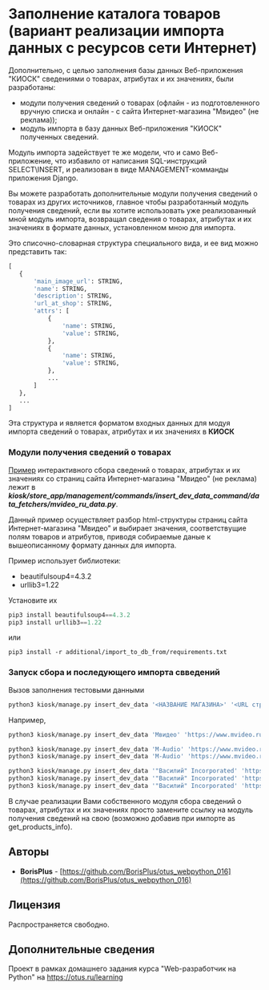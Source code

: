 # Заполнение каталога товаров (вариант реализации импорта данных с ресурсов сети Интернет)

Дополнительно, с целью заполнения базы данных Веб-приложения "КИОСК" сведениями о товарах, атрибутах и их значениях, были разработаны:
 * модули получения сведений о товарах (офлайн - из подготовленного вручную списка и онлайн - с сайта Интернет-магазина "Мвидео" (не реклама));
 * модуль импорта в базу данных Веб-приложения "КИОСК" полученных сведений.
 
Модуль импорта задействует те же модели, что и само Веб-приложение, что избавило от написания SQL-инструкций SELECT\INSERT, и реализован в виде MANAGEMENT-комманды приложения Django.

Вы можете разработать дополнительные модули получения сведений о товарах из других источников, главное чтобы разработанный модуль получения сведений, если вы хотите использовать уже реализованный мной модуль импорта, возвращал сведения о товарах, атрибутах и их значениях в формате данных, установленном мною для импорта.

Это списочно-словарная структура специального вида, и ее вид можно представить так:
 ```python
[
    {
        'main_image_url': STRING,
        'name': STRING,
        'description': STRING,
        'url_at_shop': STRING,
        'attrs': [
            {
                'name': STRING,
                'value': STRING,
            },
            {
                'name': STRING,
                'value': STRING,
            },
            ...
        ]
    },
    ...
]
```
Эта структура и является форматом входных данных для модуя импорта сведений о товарах, атрибутах и их значениях в **КИОСК**

### Модули получения сведений о товарах

[Пример](https://github.com/BorisPlus/otus_webpython_016/tree/master/kiosk/store_app/management/commands/insert_dev_data_command/data_fetchers/mvideo_ru_data.py) 
интерактивного сбора сведений о товарах, атрибутах и их значениях со страниц сайта Интернет-магазина "Мвидео" (не реклама) лежит в **_kiosk/store_app/management/commands/insert_dev_data_command/data_fetchers/mvideo_ru_data.py_**.

Данный пример осуществляет разбор html-структуры страниц сайта Интернет-магазина "Мвидео" и выбирает значения, соответствущие полям товаров и атрибутов, приводя собираемые даные к вышеописанному формату данных для импорта.

Пример использует библиотеки:
* beautifulsoup4=4.3.2
* urllib3=1.22

Установите их

```python
pip3 install beautifulsoup4==4.3.2
pip3 install urllib3==1.22
```
или
```
pip3 install -r additional/import_to_db_from/requirements.txt
```

### Запуск сбора и последующего импорта свведений
Вызов заполнения тестовыми данными

```bash
python3 kiosk/manage.py insert_dev_data '<НАЗВАНИЕ МАГАЗИНА>' '<URL страницы товаров МВИДЕО>'
```

Например,
```bash
python3 kiosk/manage.py insert_dev_data 'Мвидео' 'https://www.mvideo.ru/noutbuki-planshety-komputery/noutbuki-118/f/page=2'
```

```bash
python3 kiosk/manage.py insert_dev_data 'М-Audio' 'https://www.mvideo.ru/videotehnika/saundbary-2547/f/page=2'
python3 kiosk/manage.py insert_dev_data 'М-Audio' 'https://www.mvideo.ru/videotehnika/saundbary-2547/f/page=5'
```

```bash
python3 kiosk/manage.py insert_dev_data '"Василий" Incorporated' 'https://www.mvideo.ru/smartfony-i-svyaz/smartfony-205/f/category=iphone-914/page=1'
python3 kiosk/manage.py insert_dev_data '"Василий" Incorporated' 'https://www.mvideo.ru/smartfony-i-svyaz/smartfony-205/f/category=iphone-914/page=2'
python3 kiosk/manage.py insert_dev_data '"Василий" Incorporated' 'https://www.mvideo.ru/smartfony-i-svyaz/smartfony-205/f/category=iphone-914/page=3'

```

В случае реализации Вами собственного модуля сбора сведений о товарах, атрибутах и их значениях просто замените ссылку на модуль получения сведений на свою (возможно добавив при импорте as get_products_info).

## Авторы

* **BorisPlus** - [https://github.com/BorisPlus/otus_webpython_016](https://github.com/BorisPlus/otus_webpython_016)

## Лицензия

Распространяется свободно.

## Дополнительные сведения

Проект в рамках домашнего задания курса "Web-разработчик на Python" на https://otus.ru/learning
